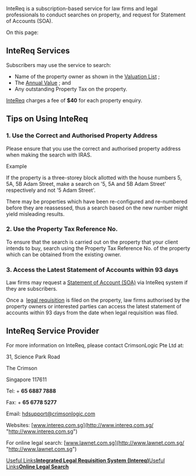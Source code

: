 InteReq is a subscription-based service for law firms and legal professionals to conduct searches on property, and request for Statement of Accounts (SOA).

On this page:

## InteReq Services

Subscribers may use the service to search:

- Name of the property owner as shown in the [Valuation List](https://www.iras.gov.sg/taxes/property-tax/property-professionals/real-estate-housing-agents/find-out-annual-values) ;
- The [Annual Value](https://www.iras.gov.sg/taxes/property-tax/property-owners/annual-value) ; and
- Any outstanding Property Tax on the property.

[InteReq](https://www.intereq.com.sg/lriweb/pfk/PfkMainServlet?pContents=/lri/WalkinUrl.jsp&pAction=FIRST&pPortalId=LRI "InteReq") charges a fee of **$40** for
each property enquiry.

## Tips on Using InteReq

### 1\. Use the Correct and Authorised Property Address

Please ensure that you use the correct and authorised property address when making the search with IRAS.

Example

If the property is a three-storey block allotted with the house numbers 5, 5A, 5B Adam Street, make a search on '5, 5A and 5B Adam Street' respectively and not '5 Adam Street'.

There may be properties which have been re-configured and re-numbered before they are reassessed, thus a search based on the new number might yield misleading results.

### 2\. Use the Property Tax Reference No.

To ensure that the search is carried out on the property that your client intends to buy, search using the Property Tax Reference No. of the property which can be obtained from the existing owner.

### 3\. Access the Latest Statement of Accounts within 93 days

Law firms may request a [Statement of Account (SOA)](https://www.iras.gov.sg/taxes/property-tax/property-professionals/lawyer-legal-professional/essential-information-for-lawyers#title3) via
InteReq system if they are subscribers.

Once a  [legal requisition](https://www.intereq.com.sg/lriweb/pfk/PfkMainServlet?pContents=/lri/WalkinUrl.jsp&pAction=FIRST&pPortalId=LRI "legal requisition") is
filed on the property, law firms authorised by the property owners or interested parties can access the latest statement of accounts within 93 days from the date when legal requisition was filed.

## InteReq Service Provider

For more information on InteReq, please contact CrimsonLogic Pte Ltd at:

31, Science Park Road

The Crimson

Singapore 117611

Tel: + **65 6887 7888**

Fax: + **65 6778 5277**

Email: [hdsupport@crimsonlogic.com](mailto:hdsupport@crimsonlogic.com "hdsupport@crimsonlogic.com")

Websites: [www.intereq.com.sg](http://www.intereq.com.sg/ "http://www.intereq.com.s<SPAN class=linkExt>g</SPAN>")

For online legal search: [www.lawnet.com.sg](http://www.lawnet.com.sg/ "http://www.lawnet.com.s<SPAN class=linkExt>g</SPAN>")

[Useful Links**Integrated Legal Requisition System (Intereq)**](https://www.intereq.com.sg/)[Useful Links**Online Legal Search**](https://www.intereq.com.sg/lriweb/pfk/PfkMainServlet?pContents=/lri/WalkinUrl.jsp&pAction=FIRST&pPortalId=LRI)